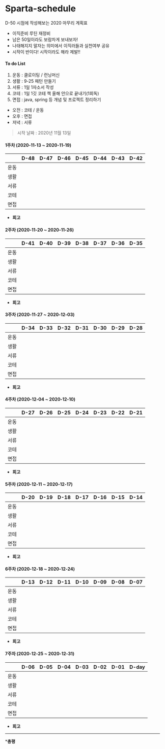 # Sparta-schedule
D-50 시점에 작성해보는 2020 마무리 계획표
* 이직준비 루틴 재정비
* 남은 50일이라도 보람차게 보내보자!
* 나태해지지 말자는 의미에서 이직러들과 실천여부 공유
* 시작이 반이다! 시작이라도 해라 제발!!

#### To do List

1. 운동 : 클로이팅 / 런닝머신
2. 생활 : 9-25 패턴 만들기
3. 서류 : 1일 1자소서 작성
4. 코테 : 1일 1깃 코테 책 올해 안으로 끝내기(1회독)
5. 면접 : java, spring 등 개념 및 프로젝트 정리하기

* 오전 : 코테 / 운동
* 오후 : 면접
* 저녁 : 서류


> 시작 날짜 : 2020년 11월 13일


#### 1주차 (2020-11-13 ~ 2020-11-19)

||D-48|D-47|D-46|D-45|D-44|D-43|D-42|
|:--------:|:--------:|:--------:|:--------:|:--------:|:--------:|:--------:|:--------:|
|운동||||||||
|생활||||||||
|서류||||||||
|코테||||||||
|면접||||||||

* <b>회고</b>

#### 2주차 (2020-11-20 ~ 2020-11-26)

||D-41|D-40|D-39|D-38|D-37|D-36|D-35|
|:--------:|:--------:|:--------:|:--------:|:--------:|:--------:|:--------:|:--------:|
|운동||||||||
|생활||||||||
|서류||||||||
|코테||||||||
|면접||||||||

* <b>회고</b>

#### 3주차 (2020-11-27 ~ 2020-12-03)

||D-34|D-33|D-32|D-31|D-30|D-29|D-28|
|:--------:|:--------:|:--------:|:--------:|:--------:|:--------:|:--------:|:--------:|
|운동||||||||
|생활||||||||
|서류||||||||
|코테||||||||
|면접||||||||

* <b>회고</b>

#### 4주차 (2020-12-04 ~ 2020-12-10)

||D-27|D-26|D-25|D-24|D-23|D-22|D-21|
|:--------:|:--------:|:--------:|:--------:|:--------:|:--------:|:--------:|:--------:|
|운동||||||||
|생활||||||||
|서류||||||||
|코테||||||||
|면접||||||||

* <b>회고</b>

#### 5주차 (2020-12-11 ~ 2020-12-17)

||D-20|D-19|D-18|D-17|D-16|D-15|D-14|
|:--------:|:--------:|:--------:|:--------:|:--------:|:--------:|:--------:|:--------:|
|운동||||||||
|생활||||||||
|서류||||||||
|코테||||||||
|면접||||||||

* <b>회고</b>

#### 6주차 (2020-12-18 ~ 2020-12-24)

||D-13|D-12|D-11|D-10|D-09|D-08|D-07|
|:--------:|:--------:|:--------:|:--------:|:--------:|:--------:|:--------:|:--------:|
|운동||||||||
|생활||||||||
|서류||||||||
|코테||||||||
|면접||||||||

* <b>회고</b>

#### 7주차 (2020-12-25 ~ 2020-12-31)

||D-06|D-05|D-04|D-03|D-02|D-01|D-day|
|:--------:|:--------:|:--------:|:--------:|:--------:|:--------:|:--------:|:--------:|
|운동||||||||
|생활||||||||
|서류||||||||
|코테||||||||
|면접||||||||

* <b>회고</b>

-------------------------------------------

*<b>총평</b>
